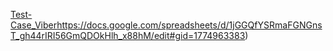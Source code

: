 [Test-Case_Viber](https://docs.google.com/spreadsheets/d/1jGGQfYSRmaFGNGnsT_gh44rIRI56GmQDOkHlh_x88hM/edit#gid=1774963383)https://docs.google.com/spreadsheets/d/1jGGQfYSRmaFGNGnsT_gh44rIRI56GmQDOkHlh_x88hM/edit#gid=1774963383)

